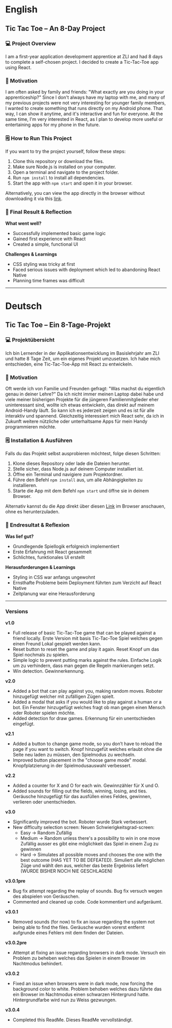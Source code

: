 # English

## Tic Tac Toe – An 8-Day Project

### 💻 Project Overview
I am a first-year application development apprentice at ZLI and had 8 days to complete a self-chosen project. I decided to create a Tic-Tac-Toe app using React.

### 🚀 Motivation
I am often asked by family and friends: "What exactly are you doing in your apprenticeship?" Since I don't always have my laptop with me, and many of my previous projects were not very interesting for younger family members, I wanted to create something that runs directly on my Android phone. That way, I can show it anytime, and it's interactive and fun for everyone. At the same time, I'm very interested in React, as I plan to develop more useful or entertaining apps for my phone in the future.

### 🗒️ How to Run This Project
If you want to try the project yourself, follow these steps:
1. Clone this repository or download the files.
2. Make sure Node.js is installed on your computer.
3. Open a terminal and navigate to the project folder.
4. Run `npm install` to install all dependencies.
5. Start the app with `npm start` and open it in your browser.

Alternatively, you can view the app directly in the browser without downloading it via this [link](https://claazar.github.io/tic-tac-toe-app/).

### 🌟 Final Result & Reflection
**What went well?**
- Successfully implemented basic game logic
- Gained first experience with React
- Created a simple, functional UI

**Challenges & Learnings**
- CSS styling was tricky at first
- Faced serious issues with deployment which led to abandoning React Native
- Planning time frames was difficult

---

# Deutsch

## Tic Tac Toe – Ein 8-Tage-Projekt

### 💻 Projektübersicht
Ich bin Lernender in der Applikationsentwicklung im Basislehrjahr am ZLI und hatte 8 Tage Zeit, um ein eigenes Projekt umzusetzen. Ich habe mich entschieden, eine Tic-Tac-Toe-App mit React zu entwickeln.

### 🚀 Motivation
Oft werde ich von Familie und Freunden gefragt: "Was machst du eigentlich genau in deiner Lehre?" Da ich nicht immer meinen Laptop dabei habe und viele meiner bisherigen Projekte für die jüngeren Familienmitglieder eher uninteressant sind, wollte ich etwas entwickeln, das direkt auf meinem Android-Handy läuft. So kann ich es jederzeit zeigen und es ist für alle interaktiv und spannend. Gleichzeitig interessiert mich React sehr, da ich in Zukunft weitere nützliche oder unterhaltsame Apps für mein Handy programmieren möchte.

### 🗒️ Installation & Ausführen
Falls du das Projekt selbst ausprobieren möchtest, folge diesen Schritten:
1. Klone dieses Repository oder lade die Dateien herunter.
2. Stelle sicher, dass Node.js auf deinem Computer installiert ist.
3. Öffne ein Terminal und navigiere zum Projektordner.
4. Führe den Befehl `npm install` aus, um alle Abhängigkeiten zu installieren.
5. Starte die App mit dem Befehl `npm start` und öffne sie in deinem Browser.

Alternativ kannst du die App direkt über diesen [Link](https://claazar.github.io/tic-tac-toe-app/) im Browser anschauen, ohne es herunterzuladen.

### 🌟 Endresultat & Reflexion
**Was lief gut?**
- Grundlegende Spiellogik erfolgreich implementiert
- Erste Erfahrung mit React gesammelt
- Schlichtes, funktionales UI erstellt

**Herausforderungen & Learnings**
- Styling in CSS war anfangs ungewohnt
- Ernsthafte Probleme beim Deployment führten zum Verzicht auf React Native
- Zeitplanung war eine Herausforderung

---

### Versions

**v1.0**  
- Full release of basic Tic-Tac-Toe game that can be played against a friend locally.
  Erste Version mit basis Tic-Tac-Toe Spiel welches gegen einen Freund Lokal gespielt werden kann.
- Reset button to reset the game and play it again.
  Reset Knopf um das Spiel nochmals zu spielen.
- Simple logic to prevent putting marks against the rules.
  Einfache Logik um zu verhindern, dass man gegen die Regeln markierungen setzt.
- Win detection.
  Gewinnerkennung.

**v2.0**  
- Added a bot that can play against you, making random moves.
  Roboter hinzugefügt welcher mit zufälligen Zügen spielt.
- Added a modal that asks if you would like to play against a human or a bot.
  Ein Fenster hinzugefügt welches fragt ob man gegen einen Mensch oder Roboter spielen möchte.
- Added detection for draw games.
  Erkennung für ein unentschieden eingefügt.

**v2.1**  
- Added a button to change game mode, so you don’t have to reload the page if you want to switch.
  Knopf hinzugefüt welches erlaubt ohne die Seite neu laden zu müssen, den Spielmodus zu wechseln.
- Improved button placement in the "choose game mode" modal.
  Knopfplatzierung in der Spielmodusauswahl verbessert.

**v2.2**  
- Added a counter for X and O for each win.
  Gewinnzähler für X und O.
- Added sounds for filling out the fields, winning, losing, and ties.
  Geräusche hinzugefügt für das ausfüllen eines Feldes, gewinnen, verlieren oder unentschieden.

**v3.0**  
- Significantly improved the bot.
  Roboter wurde Stark verbessert.
- New difficulty selection screen:
  Neuen Schwierigkeitsgrad-screen:
  - Easy -> Random
    Zufällig
  - Medium -> Random unless there's a possibility to win in one move  
    Zufällig ausser es gibt eine möglichkeit das Spiel in einem Zug zu gewinnen
  - Hard -> Simulates all possible moves and chooses the one with the best outcome (HAS YET TO BE DEFEATED).
    Simuliert alle möglichen Züge und wählt den aus, welcher das beste Ergebniss liefert (WURDE BISHER NOCH NIE GESCHLAGEN)

**v3.0.1pre**
- Bug fix attempt regarding the replay of sounds.
  Bug fix versuch wegen des abspielen von Geräuschen.
- Commented and cleaned up code.
  Code kommentiert und aufgeräumt.

**v3.0.1**  
- Removed sounds (for now) to fix an issue regarding the system not being able to find the files.
  Geräusche wurden vorerst entfernt aufgrunde eines Fehlers mit dem finden der Dateien.

**v3.0.2pre**  
- Attempt at fixing an issue regarding browsers in dark mode.
  Versuch ein Problem zu beheben welches das Spielen in einem Browser im Nachtmodus behindert.

**v3.0.2**  
- Fixed an issue when browsers were in dark mode, now forcing the background color to white.
  Problem behoben welches dazu führte das ein Browser im Nachtmodus einen schwarzen Hintergrund hatte. Hintergrundfarbe wird nun zu Weiss gezwungen.

**v3.0.4**  
- Completed this ReadMe.
  Dieses ReadMe vervollständigt.
